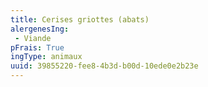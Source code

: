 ```yaml
---
title: Cerises griottes (abats)
alergenesIng:
 - Viande
pFrais: True
ingType: animaux
uuid: 39855220-fee8-4b3d-b00d-10ede0e2b23e
---
```

